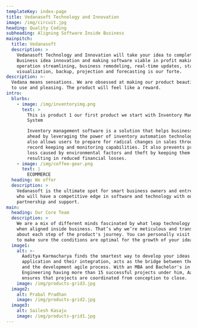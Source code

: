 ```yaml
---
templateKey: index-page
title: Vedanasoft Technology and Innovation
image: /img/circuit.jpg
heading: Quality Coding
subheading: Aligning Software Inside Business
mainpitch:
  title: Vedanasoft
  description: >
    Vedanasoft Technology and Innovation will take your idea to completion.
    Business idea innovation and making software viable in profit making,
    operation streamlining, business remodeling, real-time updates, statistical
    visualization, backup, projection and forecasting is our forte.
description: >-
  Vedana means sensations. We are obsessed at making our product beautiful, easy
  to use and pleasing. The product will feel like a reward.
intro:
  blurbs:
    - image: /img/inventoryimg.png
      text: >
        This is product 1 our first product we start with Inventory Management
        System

        Inventory management software is a solution that helps businesses plan
        ahead by leveraging the power of inventory automation technology. It
        also allows users to prepare for radical changes in sales through its
        record keeping and monitoring capabilities. It also prevents product
        loss caused by environmental factors and theft by keeping them secure,
        resulting in reduced financial losses.
    - image: /img/coffee-gear.png
      text: |
        ECOMMERCE
  heading: We offer
  description: >
    Vedanasoft is the ultimate spot for smart business owners and entrepreneurs 
    who will have a competitive edge in software and technology with our
    partnership and support.
main:
  heading: Our Core Team
  description: >
    We are a mix of different minds fascinated by what leap technology brings
    when aligned inside business. That’s why we’re meticulous and transparent
    about each step of the product's journey. You can personally visit our space
    to make sure the conditions are optimal for the growth of your idea.
  image1:
    alt: >-
      Aaditya Karmacharya finds the smartest way to develop your ideas into
      application and their integration, acts as the bridge between the client
      and the development agile process. With an MBA and Bachelor's in
      Engineering having more than 15 successful projects under him, Aaditya
      ensures that projects are coordinated from conception to close.
    image: /img/products-grid3.jpg
  image2:
    alt: Prabal Pradhan
    image: /img/products-grid2.jpg
  image3:
    alt: Sailesh Kasaju
    image: /img/products-grid1.jpg
---
```


